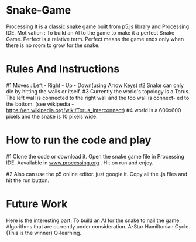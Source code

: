 # Snake-Game
Processing
It is a classic snake game built from p5.js library and Processing IDE.
Motivation : To build an AI to the game to make it a perfect Snake Game.
Perfect is a relative term. Perfect means the game ends only when there
is no room to grow for the snake.

# Rules And Instructions
#1 Moves : Left - Right - Up - Down(using Arrow Keys)
#2 Snake can only die by hitting the walls or itself.
#3 Currently the world's topology is a Torus.
The left wall is connected to the right wall and the top wall is connect-
ed to the bottom.
(see wikipedia - https://en.wikipedia.org/wiki/Torus_interconnect)
#4 world is a 600x600 pixels and the snake is 10 pixels wide.

# How to run the code and play
#1 Clone the code or download it.
Open the snake game file in Processing IDE. Aavailable in www.processing.org .
Hit on run and enjoy.

#2 Also can use the p5 online editor. just google it.
Copy all the .js files and hit the run button.

# Future Work
Here is the interesting part.
To build an AI for the snake to nail the game.
Algorithms that are currently under consideration.
  A-Star
  Hamiltonian Cycle. (This is the winner)
  Q-learning.
